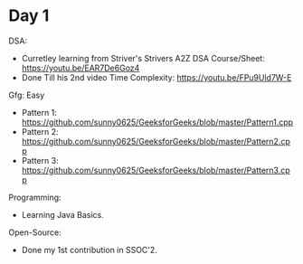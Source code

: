# Day 1
DSA:
- Curretley learning from Striver's Strivers A2Z DSA Course/Sheet: https://youtu.be/EAR7De6Goz4
- Done Till his 2nd video Time Complexity: https://youtu.be/FPu9Uld7W-E

Gfg: Easy
- Pattern 1: https://github.com/sunny0625/GeeksforGeeks/blob/master/Pattern1.cpp
- Pattern 2: https://github.com/sunny0625/GeeksforGeeks/blob/master/Pattern2.cpp
- Pattern 3: https://github.com/sunny0625/GeeksforGeeks/blob/master/Pattern3.cpp

Programming:
- Learning Java Basics.

Open-Source:
- Done my 1st contribution in SSOC'2. 
